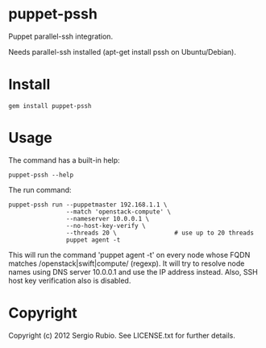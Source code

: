 # puppet-pssh 

Puppet parallel-ssh integration.

Needs parallel-ssh installed (apt-get install pssh on Ubuntu/Debian).

# Install

    gem install puppet-pssh

# Usage

The command has a built-in help:

    puppet-pssh --help

The run command:

    puppet-pssh run --puppetmaster 192.168.1.1 \ 
                    --match 'openstack-compute' \
                    --nameserver 10.0.0.1 \
                    --no-host-key-verify \
                    --threads 20 \                # use up to 20 threads
                    puppet agent -t

This will run the command 'puppet agent -t' on every node whose FQDN matches /openstack|swift|compute/ (regexp). It will try to resolve node names using DNS server 10.0.0.1 and use the IP address instead.
Also, SSH host key verification also is disabled.
    
# Copyright

Copyright (c) 2012 Sergio Rubio. See LICENSE.txt for
further details.

